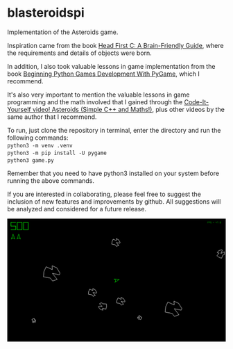 # blasteroidspi
Implementation of the Asteroids game.  
  
Inspiration came from the book [Head First C: A Brain-Friendly Guide](https://www.amazon.com/Head-First-C-Brain-Friendly-Guide/dp/1449399916/ref=sr_1_1?crid=3PXLMYX4NOXK9&keywords=head+first+c&qid=1641307105&sprefix=head+first+c%2Caps%), where the requirements and details of objects were born.  
  
In addition, I also took valuable lessons in game implementation from the book [Beginning Python Games Development With PyGame](https://www.amazon.com/Beginning-Python-Games-Development-Second/dp/1484209710/ref=sr_1_1?crid=2RZA8MBSIDFR7&keywords=beginning+python+game+development%27&qid=1641307247&sprefix=beginning+python), which I recommend.  

It's also very important to mention the valuable lessons in game programming and the math involved that I gained through the [Code-It-Yourself video! Asteroids (Simple C++ and Maths!)](https://www.youtube.com/watch?v=QgDR8LrRZhk), plus other videos by the same author that I recommend.  

To run, just clone the repository in terminal, enter the directory and run the following commands:  
`python3 -m venv .venv`   
`python3 -m pip install -U pygame`  
`python3 game.py`  
  
Remember that you need to have python3 installed on your system before running the above commands.  

If you are interested in collaborating, please feel free to suggest the inclusion of new features and improvements by github. All suggestions will be analyzed and considered for a future release.  
    
![screenshot](screenshot.png)
